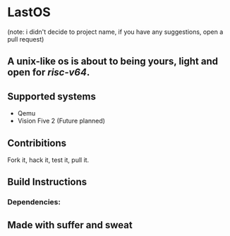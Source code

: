# LastOS

(note: i didn't decide to project name, if you have any suggestions, open a pull request)

## A unix-like os is about to being yours, light and open for _risc-v64_.

## Supported systems 
- Qemu
- Vision Five 2 (Future planned) 

## Contribitions

Fork it, hack it, test it, pull it.

## Build Instructions

### Dependencies:

## Made with suffer and sweat
